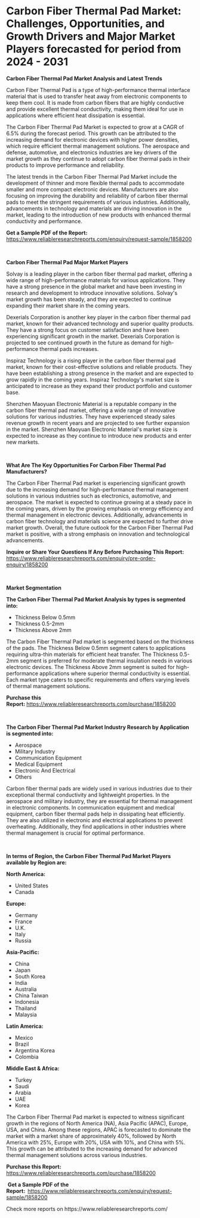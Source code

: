 <p><h1>Carbon Fiber Thermal Pad Market: Challenges, Opportunities, and Growth Drivers and Major Market Players forecasted for period from 2024 - 2031</h1></p><p><strong>Carbon Fiber Thermal Pad Market Analysis and Latest Trends</strong></p>
<p><p>Carbon Fiber Thermal Pad is a type of high-performance thermal interface material that is used to transfer heat away from electronic components to keep them cool. It is made from carbon fibers that are highly conductive and provide excellent thermal conductivity, making them ideal for use in applications where efficient heat dissipation is essential.</p><p>The Carbon Fiber Thermal Pad Market is expected to grow at a CAGR of 6.5% during the forecast period. This growth can be attributed to the increasing demand for electronic devices with higher power densities, which require efficient thermal management solutions. The aerospace and defense, automotive, and electronics industries are key drivers of the market growth as they continue to adopt carbon fiber thermal pads in their products to improve performance and reliability.</p><p>The latest trends in the Carbon Fiber Thermal Pad Market include the development of thinner and more flexible thermal pads to accommodate smaller and more compact electronic devices. Manufacturers are also focusing on improving the durability and reliability of carbon fiber thermal pads to meet the stringent requirements of various industries. Additionally, advancements in technology and materials are driving innovation in the market, leading to the introduction of new products with enhanced thermal conductivity and performance.</p></p>
<p><strong>Get a Sample PDF of the Report:&nbsp;</strong> <a href="https://www.reliableresearchreports.com/enquiry/request-sample/1858200">https://www.reliableresearchreports.com/enquiry/request-sample/1858200</a></p>
<p>&nbsp;</p>
<p><strong>Carbon Fiber Thermal Pad Major Market Players</strong></p>
<p><p>Solvay is a leading player in the carbon fiber thermal pad market, offering a wide range of high-performance materials for various applications. They have a strong presence in the global market and have been investing in research and development to introduce innovative solutions. Solvay's market growth has been steady, and they are expected to continue expanding their market share in the coming years.</p><p>Dexerials Corporation is another key player in the carbon fiber thermal pad market, known for their advanced technology and superior quality products. They have a strong focus on customer satisfaction and have been experiencing significant growth in the market. Dexerials Corporation is projected to see continued growth in the future as demand for high-performance thermal pads increases.</p><p>Inspiraz Technology is a rising player in the carbon fiber thermal pad market, known for their cost-effective solutions and reliable products. They have been establishing a strong presence in the market and are expected to grow rapidly in the coming years. Inspiraz Technology's market size is anticipated to increase as they expand their product portfolio and customer base.</p><p>Shenzhen Maoyuan Electronic Material is a reputable company in the carbon fiber thermal pad market, offering a wide range of innovative solutions for various industries. They have experienced steady sales revenue growth in recent years and are projected to see further expansion in the market. Shenzhen Maoyuan Electronic Material's market size is expected to increase as they continue to introduce new products and enter new markets.</p></p>
<p>&nbsp;</p>
<p><strong>What Are The Key Opportunities For Carbon Fiber Thermal Pad Manufacturers?</strong></p>
<p><p>The Carbon Fiber Thermal Pad market is experiencing significant growth due to the increasing demand for high-performance thermal management solutions in various industries such as electronics, automotive, and aerospace. The market is expected to continue growing at a steady pace in the coming years, driven by the growing emphasis on energy efficiency and thermal management in electronic devices. Additionally, advancements in carbon fiber technology and materials science are expected to further drive market growth. Overall, the future outlook for the Carbon Fiber Thermal Pad market is positive, with a strong emphasis on innovation and technological advancements.</p></p>
<p><strong>Inquire or Share Your Questions If Any Before Purchasing This Report:</strong> <a href="https://www.reliableresearchreports.com/enquiry/pre-order-enquiry/1858200">https://www.reliableresearchreports.com/enquiry/pre-order-enquiry/1858200</a></p>
<p>&nbsp;</p>
<p><strong>Market Segmentation</strong></p>
<p><strong>The Carbon Fiber Thermal Pad Market Analysis by types is segmented into:</strong></p>
<p><ul><li>Thickness Below 0.5mm</li><li>Thickness 0.5-2mm</li><li>Thickness Above 2mm</li></ul></p>
<p><p>The Carbon Fiber Thermal Pad market is segmented based on the thickness of the pads. The Thickness Below 0.5mm segment caters to applications requiring ultra-thin materials for efficient heat transfer. The Thickness 0.5-2mm segment is preferred for moderate thermal insulation needs in various electronic devices. The Thickness Above 2mm segment is suited for high-performance applications where superior thermal conductivity is essential. Each market type caters to specific requirements and offers varying levels of thermal management solutions.</p></p>
<p><strong>Purchase this Report:&nbsp;</strong><a href="https://www.reliableresearchreports.com/purchase/1858200">https://www.reliableresearchreports.com/purchase/1858200</a></p>
<p>&nbsp;</p>
<p><strong>The Carbon Fiber Thermal Pad Market Industry Research by Application is segmented into:</strong></p>
<p><ul><li>Aerospace</li><li>Military Industry</li><li>Communication Equipment</li><li>Medical Equipment</li><li>Electronic And Electrical</li><li>Others</li></ul></p>
<p><p>Carbon fiber thermal pads are widely used in various industries due to their exceptional thermal conductivity and lightweight properties. In the aerospace and military industry, they are essential for thermal management in electronic components. In communication equipment and medical equipment, carbon fiber thermal pads help in dissipating heat efficiently. They are also utilized in electronic and electrical applications to prevent overheating. Additionally, they find applications in other industries where thermal management is crucial for optimal performance.</p></p>
<p>&nbsp;</p>
<p><strong>In terms of Region, the Carbon Fiber Thermal Pad Market Players available by Region are:</strong></p>
<p>
    <p> <strong> North America: </strong>
        <ul>
            <li>United States</li>
            <li>Canada</li>
        </ul>
        </p> 
    <p> <strong> Europe: </strong>
        <ul>
            <li>Germany</li>
            <li>France</li>
            <li>U.K.</li>
            <li>Italy</li>
            <li>Russia</li>
        </ul>
        </p> 
    <p> <strong> Asia-Pacific: </strong>
        <ul>
            <li>China</li>
            <li>Japan</li>
            <li>South Korea</li>
            <li>India</li>
            <li>Australia</li>
            <li>China Taiwan</li>
            <li>Indonesia</li>
            <li>Thailand</li>
            <li>Malaysia</li>
        </ul>
        </p> 
    <p> <strong> Latin America: </strong>
        <ul>
            <li>Mexico</li>
            <li>Brazil</li>
            <li>Argentina Korea</li>
            <li>Colombia</li>
        </ul>
        </p> 
    <p> <strong> Middle East & Africa: </strong>
        <ul>
            <li>Turkey</li>
            <li>Saudi</li>
            <li>Arabia</li>
            <li>UAE</li>
            <li>Korea</li>
        </ul>
    </p>
    </p>
<p><p>The Carbon Fiber Thermal Pad market is expected to witness significant growth in the regions of North America (NA), Asia Pacific (APAC), Europe, USA, and China. Among these regions, APAC is forecasted to dominate the market with a market share of approximately 40%, followed by North America with 25%, Europe with 20%, USA with 10%, and China with 5%. This growth can be attributed to the increasing demand for advanced thermal management solutions across various industries.</p></p>
<p><strong>Purchase this Report: </strong><a href="https://www.reliableresearchreports.com/purchase/1858200">https://www.reliableresearchreports.com/purchase/1858200</a></p>
<p>&nbsp;<strong>Get a Sample PDF of the Report:&nbsp;&nbsp;</strong><a href="https://www.reliableresearchreports.com/enquiry/request-sample/1858200">https://www.reliableresearchreports.com/enquiry/request-sample/1858200</a></p>
<p><strong></strong></p>
<p>Check more reports on https://www.reliableresearchreports.com/</p>